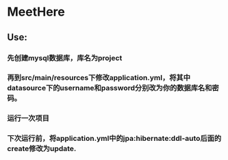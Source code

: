 # MeetHere
## Use:
### 先创建mysql数据库，库名为project
### 再到src/main/resources下修改application.yml，将其中datasource下的username和password分别改为你的数据库名和密码。
### 运行一次项目
### 下次运行前，将application.yml中的jpa:hibernate:ddl-auto后面的create修改为update.

